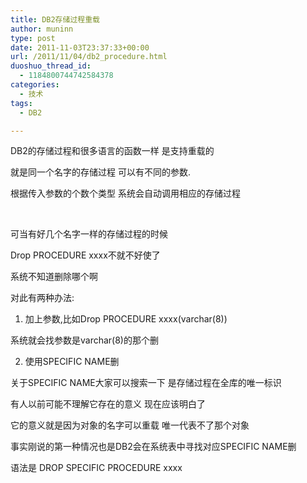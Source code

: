 ```yaml
---
title: DB2存储过程重载
author: muninn
type: post
date: 2011-11-03T23:37:33+00:00
url: /2011/11/04/db2_procedure.html
duoshuo_thread_id:
  - 1184800744742584378
categories:
  - 技术
tags:
  - DB2

---
```

DB2的存储过程和很多语言的函数一样 是支持重载的 

就是同一个名字的存储过程 可以有不同的参数.

根据传入参数的个数个类型 系统会自动调用相应的存储过程

&#160;

可当有好几个名字一样的存储过程的时候

Drop PROCEDURE xxxx不就不好使了

系统不知道删除哪个啊

对此有两种办法:

1. 加上参数,比如Drop PROCEDURE xxxx(varchar(8)) 

系统就会找参数是varchar(8)的那个删

2. 使用SPECIFIC NAME删

关于SPECIFIC NAME大家可以搜索一下 是存储过程在全库的唯一标识

有人以前可能不理解它存在的意义 现在应该明白了

它的意义就是因为对象的名字可以重载 唯一代表不了那个对象

事实刚说的第一种情况也是DB2会在系统表中寻找对应SPECIFIC NAME删

语法是 DROP SPECIFIC PROCEDURE xxxx